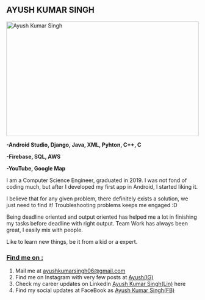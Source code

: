 <h2 align="left" class="heading2" >
    AYUSH KUMAR SINGH
</h2>
<img src="https://i.postimg.cc/PxD1zgjp/Screenshot-from-2020-08-06-21-03-25.png" width="100%" height="300" title="Ayush Kumar Singh">
<p align="left" class="paragraph">
    <b>-Android Studio, Django, Java, XML, Pyhton, C++, C </b>
</p>
<p align="left" class="paragraph">
    <b>-Firebase, SQL, AWS</b>
</p>
<p align="left" class="paragraph">
    <b>-YouTube, Google Map</b>
</p>

<div style="padding:5px margin-top:100px">
    <p>I am a Computer Science Engineer, graduated in 2019. I was not fond of coding much, but after I developed my first app in Android, I started liking it.</p>
    <p>I believe that for any given problem, there definitely exists a solution, we just need to find it! Troubleshooting problems keeps me engaged :D</p>
    <p>Being deadline oriented and output oriented has helped me a lot in finishing my tasks before deadline with right output. Team Work has always been great, I easily mix with people.</p>
    <p>Like to learn new things, be it from a kid or a expert.</p>
</div>

<div style="padding:5px margin-top:100px">
    <h3 class="heading3">
        <u>Find me on :</u> 
    </h3>
    <p>
        <ol>
            <li>Mail me at <a href="https://mail.google.com/mail/?view=cm&fs=1&tf=1&to=ayushkumarsingh06@gmail.com" target="_blank" rel="noopener noreferrer">ayushkumarsingh06@gmail.com</a></li>
            <li>Find me on Instagram with very few posts at <a href="https://www.instagram.com/ayushkumar.singh.7967/" target="_blank">Ayush(IG)</a></li>
            <li>Check my career updates on LinkedIn <a href="https://www.linkedin.com/in/ayushkumarsingh06" target="_blank">Ayush Kumar Singh(Lin)</a> here</li>
            <li>Find my social updates at FaceBook as <a href="https://www.facebook.com/ayushkumar.singh.7967" target="_blank">Ayush Kumar Singh(FB)</a></li>
        </ol>
    </p>
</div>
